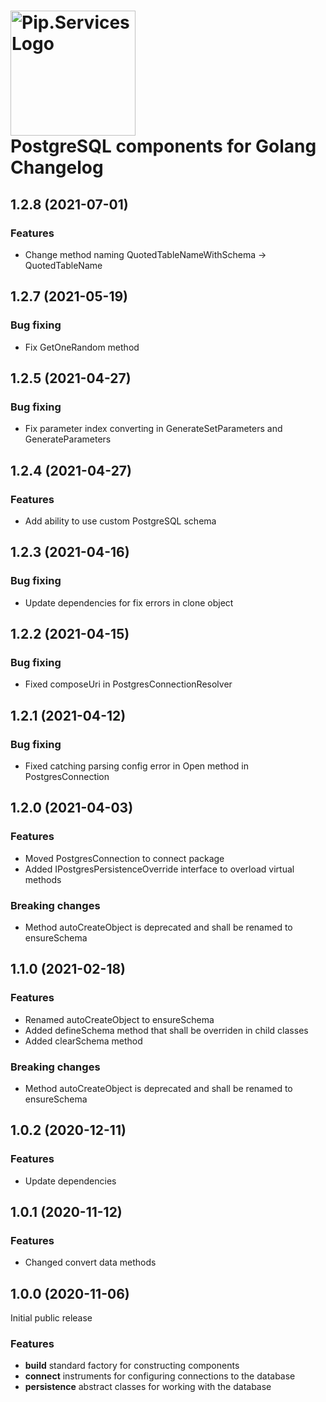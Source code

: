 # <img src="https://uploads-ssl.webflow.com/5ea5d3315186cf5ec60c3ee4/5edf1c94ce4c859f2b188094_logo.svg" alt="Pip.Services Logo" width="200"> <br/> PostgreSQL components for Golang Changelog

## <a name="1.2.8"></a> 1.2.8 (2021-07-01)
### Features
* Change method naming QuotedTableNameWithSchema -> QuotedTableName
## <a name="1.2.7"></a> 1.2.7 (2021-05-19)
### Bug fixing
* Fix GetOneRandom method

## <a name="1.2.5"></a> 1.2.5 (2021-04-27)
### Bug fixing
* Fix parameter index converting in GenerateSetParameters and GenerateParameters

## <a name="1.2.4"></a> 1.2.4 (2021-04-27)

### Features
* Add ability to use custom PostgreSQL schema

## <a name="1.2.3"></a> 1.2.3 (2021-04-16)

### Bug fixing
* Update dependencies for fix errors in clone object

## <a name="1.2.2"></a> 1.2.2 (2021-04-15) 

### Bug fixing
* Fixed  composeUri in PostgresConnectionResolver

## <a name="1.2.1"></a> 1.2.1 (2021-04-12) 

### Bug fixing
* Fixed catching parsing config error in Open method in PostgresConnection

## <a name="1.2.0"></a> 1.2.0 (2021-04-03) 

### Features
* Moved PostgresConnection to connect package
* Added IPostgresPersistenceOverride interface to overload virtual methods

### Breaking changes
* Method autoCreateObject is deprecated and shall be renamed to ensureSchema

## <a name="1.1.0"></a> 1.1.0 (2021-02-18) 

### Features
* Renamed autoCreateObject to ensureSchema
* Added defineSchema method that shall be overriden in child classes
* Added clearSchema method

### Breaking changes
* Method autoCreateObject is deprecated and shall be renamed to ensureSchema

## <a name="1.0.2"></a> 1.0.2 (2020-12-11) 

### Features
* Update dependencies

## <a name="1.0.1"></a> 1.0.1 (2020-11-12) 

### Features
* Changed convert data methods

## <a name="1.0.0"></a> 1.0.0 (2020-11-06) 

Initial public release

### Features
* **build** standard factory for constructing components
* **connect** instruments for configuring connections to the database
* **persistence** abstract classes for working with the database


